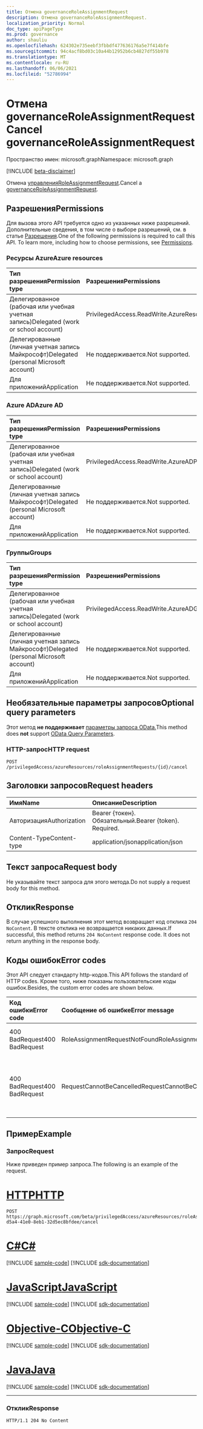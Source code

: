 ```yaml
---
title: Отмена governanceRoleAssignmentRequest
description: Отмена governanceRoleAssignmentRequest.
localization_priority: Normal
doc_type: apiPageType
ms.prod: governance
author: shauliu
ms.openlocfilehash: 624302e735eebf3fbbdf477636176a5e7f414bfe
ms.sourcegitcommit: 94c4acf8bd03c10a44b12952b6cb4827df55b978
ms.translationtype: MT
ms.contentlocale: ru-RU
ms.lasthandoff: 06/06/2021
ms.locfileid: "52786994"
---
```

# <a name="cancel-governanceroleassignmentrequest"></a><span data-ttu-id="cae05-103">Отмена governanceRoleAssignmentRequest</span><span class="sxs-lookup"><span data-stu-id="cae05-103">Cancel governanceRoleAssignmentRequest</span></span>

<span data-ttu-id="cae05-104">Пространство имен: microsoft.graph</span><span class="sxs-lookup"><span data-stu-id="cae05-104">Namespace: microsoft.graph</span></span>

[!INCLUDE [beta-disclaimer](../../includes/beta-disclaimer.md)]

<span data-ttu-id="cae05-105">Отмена [управленияRoleAssignmentRequest](../resources/governanceroleassignmentrequest.md).</span><span class="sxs-lookup"><span data-stu-id="cae05-105">Cancel a [governanceRoleAssignmentRequest](../resources/governanceroleassignmentrequest.md).</span></span>

## <a name="permissions"></a><span data-ttu-id="cae05-106">Разрешения</span><span class="sxs-lookup"><span data-stu-id="cae05-106">Permissions</span></span>
<span data-ttu-id="cae05-p101">Для вызова этого API требуется одно из указанных ниже разрешений. Дополнительные сведения, в том числе о выборе разрешений, см. в статье [Разрешения](/graph/permissions-reference#privileged-access-permissions).</span><span class="sxs-lookup"><span data-stu-id="cae05-p101">One of the following permissions is required to call this API. To learn more, including how to choose permissions, see [Permissions](/graph/permissions-reference#privileged-access-permissions).</span></span>

### <a name="azure-resources"></a><span data-ttu-id="cae05-109">Ресурсы Azure</span><span class="sxs-lookup"><span data-stu-id="cae05-109">Azure resources</span></span>

| <span data-ttu-id="cae05-110">Тип разрешения</span><span class="sxs-lookup"><span data-stu-id="cae05-110">Permission type</span></span> | <span data-ttu-id="cae05-111">Разрешения</span><span class="sxs-lookup"><span data-stu-id="cae05-111">Permissions</span></span> |
|:-------------- |:----------- |
| <span data-ttu-id="cae05-112">Делегированное (рабочая или учебная учетная запись)</span><span class="sxs-lookup"><span data-stu-id="cae05-112">Delegated (work or school account)</span></span> | <span data-ttu-id="cae05-113">PrivilegedAccess.ReadWrite.AzureResources</span><span class="sxs-lookup"><span data-stu-id="cae05-113">PrivilegedAccess.ReadWrite.AzureResources</span></span> |
| <span data-ttu-id="cae05-114">Делегированные (личная учетная запись Майкрософт)</span><span class="sxs-lookup"><span data-stu-id="cae05-114">Delegated (personal Microsoft account)</span></span> | <span data-ttu-id="cae05-115">Не поддерживается.</span><span class="sxs-lookup"><span data-stu-id="cae05-115">Not supported.</span></span> |
| <span data-ttu-id="cae05-116">Для приложений</span><span class="sxs-lookup"><span data-stu-id="cae05-116">Application</span></span> | <span data-ttu-id="cae05-117">Не поддерживается.</span><span class="sxs-lookup"><span data-stu-id="cae05-117">Not supported.</span></span> |

### <a name="azure-ad"></a><span data-ttu-id="cae05-118">Azure AD</span><span class="sxs-lookup"><span data-stu-id="cae05-118">Azure AD</span></span>

| <span data-ttu-id="cae05-119">Тип разрешения</span><span class="sxs-lookup"><span data-stu-id="cae05-119">Permission type</span></span> | <span data-ttu-id="cae05-120">Разрешения</span><span class="sxs-lookup"><span data-stu-id="cae05-120">Permissions</span></span> |
|:--------------- |:----------- |
| <span data-ttu-id="cae05-121">Делегированное (рабочая или учебная учетная запись)</span><span class="sxs-lookup"><span data-stu-id="cae05-121">Delegated (work or school account)</span></span> | <span data-ttu-id="cae05-122">PrivilegedAccess.ReadWrite.AzureAD</span><span class="sxs-lookup"><span data-stu-id="cae05-122">PrivilegedAccess.ReadWrite.AzureAD</span></span> |
| <span data-ttu-id="cae05-123">Делегированные (личная учетная запись Майкрософт)</span><span class="sxs-lookup"><span data-stu-id="cae05-123">Delegated (personal Microsoft account)</span></span> | <span data-ttu-id="cae05-124">Не поддерживается.</span><span class="sxs-lookup"><span data-stu-id="cae05-124">Not supported.</span></span> |
| <span data-ttu-id="cae05-125">Для приложений</span><span class="sxs-lookup"><span data-stu-id="cae05-125">Application</span></span> | <span data-ttu-id="cae05-126">Не поддерживается.</span><span class="sxs-lookup"><span data-stu-id="cae05-126">Not supported.</span></span> |

### <a name="groups"></a><span data-ttu-id="cae05-127">Группы</span><span class="sxs-lookup"><span data-stu-id="cae05-127">Groups</span></span>

|<span data-ttu-id="cae05-128">Тип разрешения</span><span class="sxs-lookup"><span data-stu-id="cae05-128">Permission type</span></span> | <span data-ttu-id="cae05-129">Разрешения</span><span class="sxs-lookup"><span data-stu-id="cae05-129">Permissions</span></span> |
|:-------------- |:----------- |
| <span data-ttu-id="cae05-130">Делегированное (рабочая или учебная учетная запись)</span><span class="sxs-lookup"><span data-stu-id="cae05-130">Delegated (work or school account)</span></span> | <span data-ttu-id="cae05-131">PrivilegedAccess.ReadWrite.AzureADGroups</span><span class="sxs-lookup"><span data-stu-id="cae05-131">PrivilegedAccess.ReadWrite.AzureADGroups</span></span> |
| <span data-ttu-id="cae05-132">Делегированные (личная учетная запись Майкрософт)</span><span class="sxs-lookup"><span data-stu-id="cae05-132">Delegated (personal Microsoft account)</span></span> | <span data-ttu-id="cae05-133">Не поддерживается.</span><span class="sxs-lookup"><span data-stu-id="cae05-133">Not supported.</span></span> |
| <span data-ttu-id="cae05-134">Для приложений</span><span class="sxs-lookup"><span data-stu-id="cae05-134">Application</span></span> | <span data-ttu-id="cae05-135">Не поддерживается.</span><span class="sxs-lookup"><span data-stu-id="cae05-135">Not supported.</span></span> |

## <a name="optional-query-parameters"></a><span data-ttu-id="cae05-136">Необязательные параметры запросов</span><span class="sxs-lookup"><span data-stu-id="cae05-136">Optional query parameters</span></span>
<span data-ttu-id="cae05-137">Этот метод **не поддерживает** [параметры запроса OData.](/graph/query-parameters)</span><span class="sxs-lookup"><span data-stu-id="cae05-137">This method does **not** support [OData Query Parameters](/graph/query-parameters).</span></span>

### <a name="http-request"></a><span data-ttu-id="cae05-138">HTTP-запрос</span><span class="sxs-lookup"><span data-stu-id="cae05-138">HTTP request</span></span>
<!-- { "blockType": "ignored" } -->
```http
POST /privilegedAccess/azureResources/roleAssignmentRequests/{id}/cancel
```

## <a name="request-headers"></a><span data-ttu-id="cae05-139">Заголовки запросов</span><span class="sxs-lookup"><span data-stu-id="cae05-139">Request headers</span></span>
| <span data-ttu-id="cae05-140">Имя</span><span class="sxs-lookup"><span data-stu-id="cae05-140">Name</span></span>       | <span data-ttu-id="cae05-141">Описание</span><span class="sxs-lookup"><span data-stu-id="cae05-141">Description</span></span>|
|:---------------|:----------|
| <span data-ttu-id="cae05-142">Авторизация</span><span class="sxs-lookup"><span data-stu-id="cae05-142">Authorization</span></span>  | <span data-ttu-id="cae05-p102">Bearer {токен}. Обязательный.</span><span class="sxs-lookup"><span data-stu-id="cae05-p102">Bearer {token}. Required.</span></span>|
| <span data-ttu-id="cae05-145">Content-Type</span><span class="sxs-lookup"><span data-stu-id="cae05-145">Content-type</span></span>  | <span data-ttu-id="cae05-146">application/json</span><span class="sxs-lookup"><span data-stu-id="cae05-146">application/json</span></span>|

## <a name="request-body"></a><span data-ttu-id="cae05-147">Текст запроса</span><span class="sxs-lookup"><span data-stu-id="cae05-147">Request body</span></span>
<span data-ttu-id="cae05-148">Не указывайте текст запроса для этого метода.</span><span class="sxs-lookup"><span data-stu-id="cae05-148">Do not supply a request body for this method.</span></span>

## <a name="response"></a><span data-ttu-id="cae05-149">Отклик</span><span class="sxs-lookup"><span data-stu-id="cae05-149">Response</span></span>
<span data-ttu-id="cae05-p103">В случае успешного выполнения этот метод возвращает код отклика `204 NoContent`. В тексте отклика не возвращается никаких данных.</span><span class="sxs-lookup"><span data-stu-id="cae05-p103">If successful, this method returns `204 NoContent` response code. It does not return anything in the response body.</span></span> 

## <a name="error-codes"></a><span data-ttu-id="cae05-152">Коды ошибок</span><span class="sxs-lookup"><span data-stu-id="cae05-152">Error codes</span></span>
<span data-ttu-id="cae05-153">Этот API следует стандарту http-кодов.</span><span class="sxs-lookup"><span data-stu-id="cae05-153">This API follows the standard of HTTP codes.</span></span> <span data-ttu-id="cae05-154">Кроме того, ниже показаны пользовательские коды ошибок.</span><span class="sxs-lookup"><span data-stu-id="cae05-154">Besides, the custom error codes are shown below.</span></span>

| <span data-ttu-id="cae05-155">Код ошибки</span><span class="sxs-lookup"><span data-stu-id="cae05-155">Error code</span></span> | <span data-ttu-id="cae05-156">Сообщение об ошибке</span><span class="sxs-lookup"><span data-stu-id="cae05-156">Error message</span></span> | <span data-ttu-id="cae05-157">Сведения</span><span class="sxs-lookup"><span data-stu-id="cae05-157">Details</span></span> |
|:---------- |:------------- |:------- |
| <span data-ttu-id="cae05-158">400 BadRequest</span><span class="sxs-lookup"><span data-stu-id="cae05-158">400 BadRequest</span></span> | <span data-ttu-id="cae05-159">RoleAssignmentRequestNotFound</span><span class="sxs-lookup"><span data-stu-id="cae05-159">RoleAssignmentRequestNotFound</span></span> | <span data-ttu-id="cae05-160">В системе не существует системы governanceRoleAssignmentRequest.</span><span class="sxs-lookup"><span data-stu-id="cae05-160">The governanceRoleAssignmentRequest does not exist in system.</span></span> |
| <span data-ttu-id="cae05-161">400 BadRequest</span><span class="sxs-lookup"><span data-stu-id="cae05-161">400 BadRequest</span></span> | <span data-ttu-id="cae05-162">RequestCannotBeCancelled</span><span class="sxs-lookup"><span data-stu-id="cae05-162">RequestCannotBeCancelled</span></span> | <span data-ttu-id="cae05-163">Только запросы в состоянии `Granted` , и могут быть `PendingApproval` `PendingApprovalProvisioning` `PendingAdminDecision` отменены.</span><span class="sxs-lookup"><span data-stu-id="cae05-163">Only requests in status of `Granted`, `PendingApproval`, `PendingApprovalProvisioning` and `PendingAdminDecision` can be cancelled.</span></span> |

## <a name="example"></a><span data-ttu-id="cae05-164">Пример</span><span class="sxs-lookup"><span data-stu-id="cae05-164">Example</span></span>
### <a name="request"></a><span data-ttu-id="cae05-165">Запрос</span><span class="sxs-lookup"><span data-stu-id="cae05-165">Request</span></span>
<span data-ttu-id="cae05-166">Ниже приведен пример запроса.</span><span class="sxs-lookup"><span data-stu-id="cae05-166">The following is an example of the request.</span></span>

# <a name="http"></a>[<span data-ttu-id="cae05-167">HTTP</span><span class="sxs-lookup"><span data-stu-id="cae05-167">HTTP</span></span>](#tab/http)
<!-- {
  "blockType": "request",
  "name": "cancel_governanceroleassignmentrequest"
}-->
```http
POST https://graph.microsoft.com/beta/privilegedAccess/azureResources/roleAssignmentRequests/7c53453e-d5a4-41e0-8eb1-32d5ec8bfdee/cancel
```
# <a name="c"></a>[<span data-ttu-id="cae05-168">C#</span><span class="sxs-lookup"><span data-stu-id="cae05-168">C#</span></span>](#tab/csharp)
[!INCLUDE [sample-code](../includes/snippets/csharp/cancel-governanceroleassignmentrequest-csharp-snippets.md)]
[!INCLUDE [sdk-documentation](../includes/snippets/snippets-sdk-documentation-link.md)]

# <a name="javascript"></a>[<span data-ttu-id="cae05-169">JavaScript</span><span class="sxs-lookup"><span data-stu-id="cae05-169">JavaScript</span></span>](#tab/javascript)
[!INCLUDE [sample-code](../includes/snippets/javascript/cancel-governanceroleassignmentrequest-javascript-snippets.md)]
[!INCLUDE [sdk-documentation](../includes/snippets/snippets-sdk-documentation-link.md)]

# <a name="objective-c"></a>[<span data-ttu-id="cae05-170">Objective-C</span><span class="sxs-lookup"><span data-stu-id="cae05-170">Objective-C</span></span>](#tab/objc)
[!INCLUDE [sample-code](../includes/snippets/objc/cancel-governanceroleassignmentrequest-objc-snippets.md)]
[!INCLUDE [sdk-documentation](../includes/snippets/snippets-sdk-documentation-link.md)]

# <a name="java"></a>[<span data-ttu-id="cae05-171">Java</span><span class="sxs-lookup"><span data-stu-id="cae05-171">Java</span></span>](#tab/java)
[!INCLUDE [sample-code](../includes/snippets/java/cancel-governanceroleassignmentrequest-java-snippets.md)]
[!INCLUDE [sdk-documentation](../includes/snippets/snippets-sdk-documentation-link.md)]

---


### <a name="response"></a><span data-ttu-id="cae05-172">Отклик</span><span class="sxs-lookup"><span data-stu-id="cae05-172">Response</span></span>
<!-- {
  "blockType": "response",
  "truncated": false
} -->
```http
HTTP/1.1 204 No Content
```

<!-- uuid: 8fcb5dbc-d5aa-4681-8e31-b001d5168d79
2015-10-25 14:57:30 UTC -->
<!--
{
  "type": "#page.annotation",
  "description": "Cancel governanceRoleAssignmentRequest",
  "keywords": "",
  "section": "documentation",
  "tocPath": "",
  "suppressions": [
  ]
}
-->


